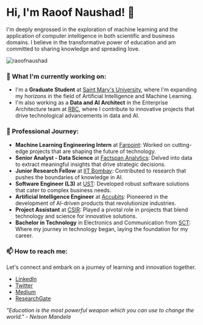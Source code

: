# Hi, I'm Raoof Naushad! 👋

I'm deeply engrossed in the exploration of machine learning and the application of computer intelligence in both scientific and business domains. I believe in the transformative power of education and am committed to sharing knowledge and spreading love.

<p align="left"> <img src="https://komarev.com/ghpvc/?username=raoofnaushad&label=Profile%20views&color=0e75b6&style=flat" alt="raoofnaushad" /> </p>

### 🌱 What I'm currently working on:
- I'm a **Graduate Student** at [Saint Mary's University](https://www.smu.ca/), where I'm expanding my horizons in the field of Artificial Intelligence and Machine Learning.
- I'm also working as a **Data and AI Architect** in the Enterprise Architecture team at [RBC](https://www.rbc.com/), where I contribute to innovative projects that drive technological advancements in data and AI.

### 💼 Professional Journey:
- **Machine Learning Engineering Intern** at [Farpoint](https://www.farpointhq.com/): Worked on cutting-edge projects that are shaping the future of technology.
- **Senior Analyst - Data Science** at [Factspan Analytics](https://www.factspan.com/): Delved into data to extract meaningful insights that drive strategic decisions.
- **Junior Research Fellow** at [IIT Bombay](https://www.iitb.ac.in/): Contributed to research that pushes the boundaries of knowledge in AI.
- **Software Engineer (L3)** at [UST](https://www.ust.com/): Developed robust software solutions that cater to complex business needs.
- **Artificial Intelligence Engineer** at [Accubits](https://accubits.com/): Pioneered in the development of AI-driven products that revolutionize industries.
- **Project Assistant** at [CSIR](https://www.niist.res.in/english/): Played a pivotal role in projects that blend technology and science for innovative solutions.
- **Bachelor in Technology** in Electronics and Communication from [SCT](https://www.sctce.ac.in/): Where my journey in technology began, laying the foundation for my career.

### 📫 How to reach me:
Let's connect and embark on a journey of learning and innovation together.
- [LinkedIn](https://www.linkedin.com/in/raoof-naushad-378432106/)
- [Twitter](https://twitter.com/raoof_naushad)
- [Medium](https://medium.com/@raoofnaushad7)
- [ResearchGate](https://www.researchgate.net/profile/Raoof-Naushad-2)

*"Education is the most powerful weapon which you can use to change the world." - Nelson Mandela*
